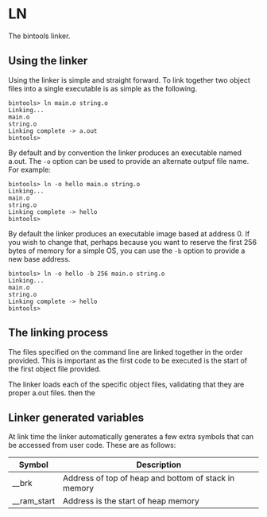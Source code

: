 # LN

The bintools linker.

## Using the linker

Using the linker is simple and straight forward. To link together two object
files into a single executable is as simple as the following.

```
bintools> ln main.o string.o
Linking...
main.o
string.o
Linking complete -> a.out
bintools>
```

By default and by convention the linker produces an executable named a.out. The
`-o` option can be used to provide an alternate outpuf file name. For example:

```
bintools> ln -o hello main.o string.o
Linking...
main.o
string.o
Linking complete -> hello
bintools>
```

By default the linker produces an executable image based at address 0. If you 
wish to change that, perhaps because you want to reserve the first 256 bytes 
of memory for a simple OS, you can use the `-b` option to provide a new base 
address.

```
bintools> ln -o hello -b 256 main.o string.o
Linking...
main.o
string.o
Linking complete -> hello
bintools>
```

## The linking process

The files specified on the command line are linked together in the order 
provided. This is important as the first code to be executed is the start
of the first object file provided.

The linker loads each of the specific object files, validating that they are
proper a.out files. then the 

## Linker generated variables

At link time the linker automatically generates a few extra symbols that can be
accessed from user code. These are as follows:

Symbol | Description
------ | -----------
__brk | Address of top of heap and bottom of stack in memory
__ram_start | Address is the start of heap memory

